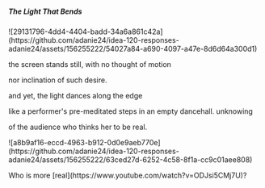 <h5> The Light That Bends</h5>
![29131796-4dd4-4404-badd-34a6a861c42a](https://github.com/adanie24/idea-120-responses-adanie24/assets/156255222/54027a84-a690-4097-a47e-8d6d64a300d1)
<p> the screen stands still, with no thought of motion</p>
<p></p>nor inclination of such desire.</p>
<p>and yet, the light dances along the edge</p>
like a performer's pre-meditated steps in an empty dancehall. unknowing  
<p></p>of the audience who thinks her to be real.</p>
![a8b9af16-eccd-4963-b912-0d0e9aeb770e](https://github.com/adanie24/idea-120-responses-adanie24/assets/156255222/63ced27d-6252-4c58-8f1a-cc9c01aee808)

      
<p>Who is more [real](https://www.youtube.com/watch?v=ODJsi5CMj7U)?</p>
